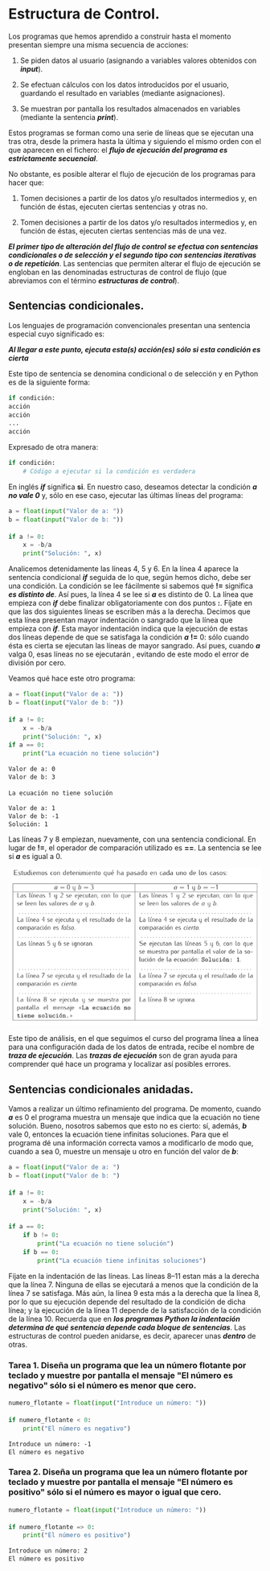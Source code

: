 # Estructura de Control.

Los programas que hemos aprendido a construir hasta el momento presentan siempre una misma secuencia de acciones:

1. Se piden datos al usuario (asignando a variables valores obtenidos con ***input***).

2. Se efectuan cálculos con los datos introducidos por el usuario, guardando el resultado en variables (mediante asignaciones).

3. Se muestran por pantalla los resultados almacenados en variables (mediante la sentencia ***print***).

Estos programas se forman como una serie de líneas que se ejecutan una tras otra, desde la primera hasta la última y siguiendo el mismo orden con el que aparecen en el fichero: el ***flujo de ejecución del programa es estrictamente secuencial***.

No obstante, es posible alterar el flujo de ejecución de los programas para hacer que:

1. Tomen decisiones a partir de los datos y/o resultados intermedios y, en función de éstas, ejecuten ciertas sentencias y otras no.

2. Tomen decisiones a partir de los datos y/o resultados intermedios y, en función de éstas, ejecuten ciertas sentencias más de una vez.

***El primer tipo de alteración del flujo de control se efectua con sentencias condicionales o de selección y el segundo tipo con sentencias iterativas o de repetición***. Las sentencias que permiten alterar el flujo de ejecución se engloban en las denominadas estructuras de control de flujo (que abreviamos con el término ***estructuras de control***).

## Sentencias condicionales.

Los lenguajes de programación convencionales presentan una sentencia especial cuyo significado es:

***Al llegar a este punto, ejecuta esta(s) acción(es) sólo si esta condición es cierta***

Este tipo de sentencia se denomina condicional o de selección y en Python es de la siguiente forma:

```Python
if condición:
acción
acción
...
acción
```

Expresado de otra manera:

```Python
if condición:
    # Código a ejecutar si la condición es verdadera
```

En inglés ***if*** significa **si**. En nuestro caso, deseamos detectar la condición ***a no vale 0*** y, sólo en ese caso, ejecutar las últimas líneas del programa:

```Python
a = float(input("Valor de a: "))
b = float(input("Valor de b: "))

if a != 0:
    x = -b/a
    print("Solución: ", x)
```

Analicemos detenidamente las líneas 4, 5 y 6. En la línea 4 aparece la sentencia condicional ***if*** seguida de lo que, según hemos dicho, debe ser una condición. La condición se lee fácilmente si sabemos qué **!=** significa ***es distinto de***. Así pues, la línea 4 se lee si ***a*** es distinto de 0. La línea que empieza con ***if*** debe finalizar obligatoriamente con dos puntos **:**. Fíjate en que las dos siguientes líneas se escriben más a la derecha. Decimos que esta línea presentan mayor indentación o sangrado que la línea que empieza con ***if***. Esta mayor indentación indica que la ejecución de estas dos líneas depende de que se satisfaga la condición ***a*** **!=** 0: sólo cuando ésta es cierta se ejecutan las líneas de mayor sangrado. Así pues, cuando ***a*** valga 0, esas líneas no se ejecutarán , evitando de este modo el error de división por cero.

Veamos qué hace este otro programa:

```Python
a = float(input("Valor de a: "))
b = float(input("Valor de b: "))

if a != 0:
    x = -b/a
    print("Solución: ", x)
if a == 0:
    print("La ecuación no tiene solución")
```
```
Valor de a: 0
Valor de b: 3

La ecuación no tiene solución
```

```
Valor de a: 1
Valor de b: -1
Solución: 1
```

Las líneas 7 y 8 empiezan, nuevamente, con una sentencia condicional. En lugar de **!=**, el operador de comparación utilizado es **==**. La sentencia se lee si ***a*** es igual a 0.

![](https://github.com/jm-quintas/IntroduccionProgramacionPython/blob/main/Chapter_4-5/img/Captura%20desde%202025-02-18%2011-20-36.png)

Este tipo de análisis, en el que seguimos el curso del programa línea a línea para una configuración dada de los datos de entrada, recibe el nombre de ***traza de ejecución***. Las ***trazas de ejecución*** son de gran ayuda para comprender qué hace un programa y localizar así posibles errores.

## Sentencias condicionales anidadas.

Vamos a realizar un último refinamiento del programa. De momento, cuando ***a*** es 0 el programa muestra un mensaje que indica que la ecuación no tiene solución. Bueno,
nosotros sabemos que esto no es cierto: sí, además, ***b*** vale 0, entonces la ecuación tiene infinitas soluciones. Para que el programa dé una información correcta vamos a modificarlo de modo que, cuando a sea 0, muestre un mensaje u otro en función del valor de ***b***:

```Python
a = float(input("Valor de a: ")
b = float(input("Valor de b: ")

if a != 0:
    x = -b/a
    print("Solución: ", x)

if a == 0:
    if b != 0:
        print("La ecuación no tiene solución")
    if b == 0:
        print("La ecuación tiene infinitas soluciones")
``` 

Fíjate en la indentación de las líneas. Las líneas 8–11 estan más a la derecha que la línea 7. Ninguna de ellas se ejecutará a menos que la condición de la línea 7 se satisfaga. Más aún, la línea 9 esta más a la derecha que la línea 8, por lo que su ejecución depende del resultado de la condición de dicha línea; y la ejecución de la línea 11 depende de la satisfacción de la condición de la línea 10. Recuerda que en ***los programas Python la indentación determina de qué sentencia depende cada bloque de sentencias***. Las estructuras de control pueden anidarse, es decir, aparecer unas ***dentro*** de otras.

### Tarea 1. Diseña un programa que lea un número flotante por teclado y muestre por pantalla el mensaje "El número es negativo" sólo si el número es menor que cero.

```Python
numero_flotante = float(input("Introduce un número: "))

if numero_flotante < 0:
    print("El número es negativo")
```
```
Introduce un número: -1
El número es negativo
```

### Tarea 2. Diseña un programa que lea un número flotante por teclado y muestre por pantalla el mensaje "El número es positivo" sólo si el número es mayor o igual que cero.

```Python
numero_flotante = float(input("Introduce un número: "))

if numero_flotante => 0:
    print("El número es positivo")
```
```
Introduce un número: 2
El número es positivo
```
